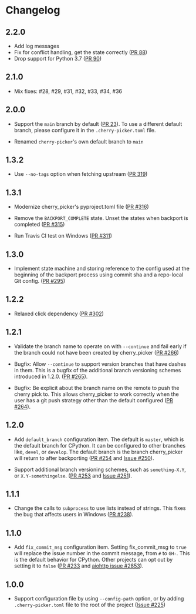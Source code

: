 # Changelog

## 2.2.0

- Add log messages
- Fix for conflict handling, get the state correctly ([PR 88](https://github.com/python/cherry-picker/pull/88))
- Drop support for Python 3.7 ([PR 90](https://github.com/python/cherry-picker/pull/90))

## 2.1.0

- Mix fixes: #28, #29, #31, #32, #33, #34, #36

## 2.0.0

- Support the `main` branch by default ([PR 23](https://github.com/python/cherry-picker/pull/23)).
  To use a different default branch, please configure it in the
  `.cherry-picker.toml` file.

 - Renamed `cherry-picker`'s own default branch to `main`

## 1.3.2

- Use `--no-tags` option when fetching upstream ([PR 319](https://github.com/python/core-workflow/pull/319))

## 1.3.1

- Modernize cherry_picker's pyproject.toml file ([PR #316](https://github.com/python/core-workflow/pull/316))

- Remove the `BACKPORT_COMPLETE` state. Unset the states when backport is completed
  ([PR #315](https://github.com/python/core-workflow/pull/315))

- Run Travis CI test on Windows ([PR #311](https://github.com/python/core-workflow/pull/311))

## 1.3.0

- Implement state machine and storing reference to the config
  used at the beginning of the backport process using commit sha
  and a repo-local Git config.
  ([PR #295](https://github.com/python/core-workflow/pull/295))

## 1.2.2

- Relaxed click dependency ([PR #302](https://github.com/python/core-workflow/pull/302))

## 1.2.1

- Validate the branch name to operate on with `--continue` and fail early if the branch could not
  have been created by cherry_picker ([PR #266](https://github.com/python/core-workflow/pull/266))

- Bugfix: Allow `--continue` to support version branches that have dashes in them.  This is
  a bugfix of the additional branch versioning schemes introduced in 1.2.0.
  ([PR #265](https://github.com/python/core-workflow/pull/265)).

- Bugfix: Be explicit about the branch name on the remote to push the cherry pick to.  This allows
  cherry_picker to work correctly when the user has a git push strategy other than the default
  configured ([PR #264](https://github.com/python/core-workflow/pull/264)).

## 1.2.0

- Add `default_branch` configuration item. The default is `master`, which
  is the default branch for CPython. It can be configured to other branches like,
  `devel`, or `develop`.  The default branch is the branch cherry_picker
  will return to after backporting ([PR #254](https://github.com/python/core-workflow/pull/254)
  and [Issue #250](https://github.com/python/core-workflow/issues/250)).

- Support additional branch versioning schemes, such as `something-X.Y`,
  or `X.Y-somethingelse`. ([PR #253](https://github.com/python/core-workflow/pull/253)
  and [Issue #251](https://github.com/python/core-workflow/issues/251)).

## 1.1.1

- Change the calls to `subprocess` to use lists instead of strings. This fixes
  the bug that affects users in Windows
  ([PR #238](https://github.com/python/core-workflow/pull/238)).

## 1.1.0

- Add `fix_commit_msg` configuration item. Setting fix_commit_msg to `true`
  will replace the issue number in the commit message, from `#` to `GH-`.
  This is the default behavior for CPython. Other projects can opt out by
  setting it to `false` ([PR #233](https://github.com/python/core-workflow/pull/233)
  and [aiohttp issue #2853](https://github.com/aio-libs/aiohttp/issues/2853)).

## 1.0.0

- Support configuration file by using `--config-path` option, or by adding
  `.cherry-picker.toml` file to the root of the project
  ([Issue #225](https://github.com/python/core-workflow/issues/225))
